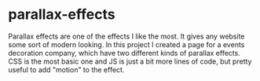 # parallax-effects

Parallax effects are one of the effects I like the most. It gives any website some sort of modern looking.
In this project I created a page for a events decoration company, which have two different kinds of parallax effects.
CSS is the most basic one and JS is just a bit more lines of code, but pretty useful to add "motion" to the effect.
